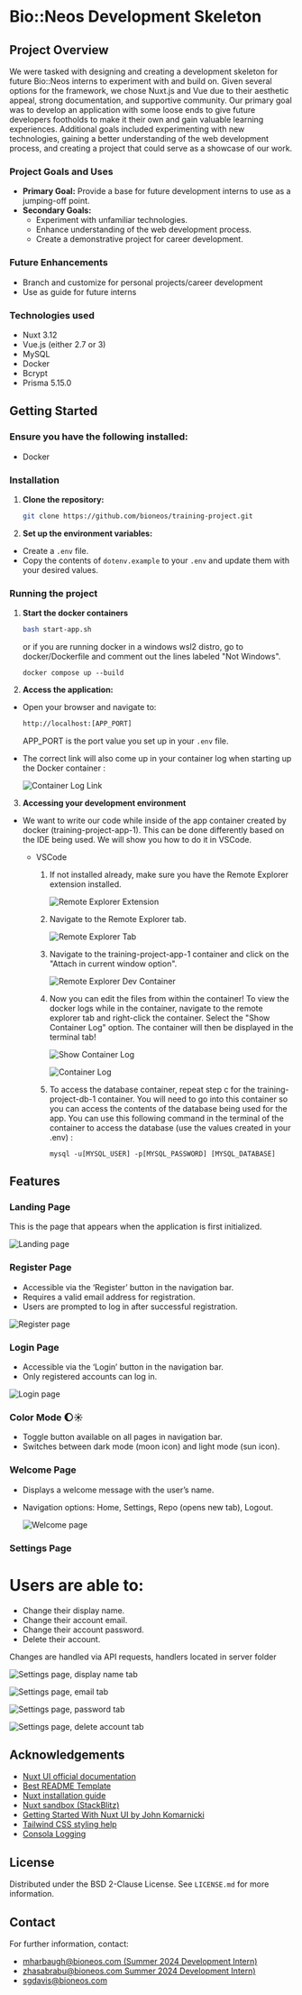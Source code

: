 # Bio::Neos Development Skeleton

## Project Overview
We were tasked with designing and creating a development skeleton for future Bio::Neos interns to experiment with and build on. Given several options for the framework, we chose Nuxt.js and Vue due to their aesthetic appeal, strong documentation, and supportive community. Our primary goal was to develop an application with some loose ends to give future developers footholds to make it their own and gain valuable learning experiences. Additional goals included experimenting with new technologies, gaining a better understanding of the web development process, and creating a project that could serve as a showcase of our work.

### Project Goals and Uses
- **Primary Goal:** Provide a base for future development interns to use as a jumping-off point.
- **Secondary Goals:**
  - Experiment with unfamiliar technologies.
  - Enhance understanding of the web development process.
  - Create a demonstrative project for career development.

### Future Enhancements
- Branch and customize for personal projects/career development
- Use as guide for future interns

### Technologies used
- Nuxt 3.12
- Vue.js (either 2.7 or 3)
- MySQL
- Docker
- Bcrypt
- Prisma 5.15.0

## Getting Started

### Ensure you have the following installed: 
- Docker

### Installation

1. **Clone the repository:**

   ```sh
   git clone https://github.com/bioneos/training-project.git
   ```
2. **Set up the environment variables:**
- Create a `.env` file.
- Copy the contents of `dotenv.example` to your `.env` and update them with your desired values.

### Running the project

1. **Start the docker containers**

    ```sh 
    bash start-app.sh
    ```

    or if you are running docker in a windows wsl2 distro, go to docker/Dockerfile and comment out the lines labeled "Not Windows".

    ```
    docker compose up --build
    ```


2. **Access the application:**
- Open your browser and navigate to:
    ```sh
    http://localhost:[APP_PORT] 

    ```
    APP_PORT is the port value you set up in your `.env` file.

- The correct link will also come up in your container log when starting up the Docker container :

    ![Container Log Link](readme-images/appLink.png)

3. **Accessing your development environment**
- We want to write our code while inside of the app container created by docker (training-project-app-1). 
This can be done differently based on the IDE being used. We will show you how to do it in VSCode.

  - VSCode
    1. If not installed already, make sure you have the Remote Explorer extension installed. 

        ![Remote Explorer Extension](readme-images/devEnv1.png)

    2. Navigate to the Remote Explorer tab.

        ![Remote Explorer Tab](readme-images/remoteExplorerIcon.png)
    
    3. Navigate to the training-project-app-1 container and click on the "Attach in current window option". 

        ![Remote Explorer Dev Container](readme-images/devEnv2.png)
    
    4. Now you can edit the files from within the container! To view the docker logs while in the container, 
    navigate to the remote explorer tab and right-click the container. Select the "Show Container Log" option. 
    The container will then be displayed in the terminal tab!


        ![Show Container Log](readme-images/containerLog1.png)

        ![Container Log](readme-images/containerLog2.png)

    5. To access the database container, repeat step c for the training-project-db-1 container. You will need to 
    go into this container so you can access the contents of the database being used for the app. 
    You can use this following command in the terminal of the container to access the database 
    (use the values created in your .env) :

        ```
        mysql -u[MYSQL_USER] -p[MYSQL_PASSWORD] [MYSQL_DATABASE]
        ```

## Features

### Landing Page
This is the page that appears when the application is first initialized.

![Landing page](readme-images/landing.png)

### Register Page
- Accessible via the ‘Register’ button in the navigation bar.
- Requires a valid email address for registration.
- Users are prompted to log in after successful registration.

![Register page](readme-images/register.png)

### Login Page
- Accessible via the ‘Login’ button in the navigation bar.
- Only registered accounts can log in.

![Login page](readme-images/login.png)

### Color Mode :moon::sunny:
- Toggle button available on all pages in navigation bar.
- Switches between dark mode (moon icon) and light mode (sun icon).

### Welcome Page
- Displays a welcome message with the user’s name.
- Navigation options: Home, Settings, Repo (opens new tab), Logout.

  ![Welcome page](readme-images/welcome.png)

### Settings Page
# Users are able to:
- Change their display name.
- Change their account email.
- Change their account password.
- Delete their account.

Changes are handled via API requests, handlers located in server folder

![Settings page, display name tab](readme-images/settings.png)

![Settings page, email tab](readme-images/settings1.png)

![Settings page, password tab](readme-images/settings2.png)

![Settings page, delete account tab](readme-images/settings3.png)



## Acknowledgements
- [Nuxt UI official documentation](https://ui.nuxt.com/getting-started)
- [Best README Template](https://github.com/othneildrew/Best-README-Template)
- [Nuxt installation guide](https://nuxt.com/docs/getting-started/installation#play-online)
- [Nuxt sandbox (StackBlitz)](https://stackblitz.com/github/nuxt/starter/tree/v3?file=README.md)
- [Getting Started With Nuxt UI by John Komarnicki](https://www.youtube.com/watch?v=SE_ysS_ZXbk&t=1272s)
- [Tailwind CSS styling help](https://tailwindcss.com/docs/flex-basis)
- [Consola Logging](https://github.com/unjs/consola)

## License
Distributed under the BSD 2-Clause License. See `LICENSE.md` for more information.

## Contact
For further information, contact:
- [mharbaugh@bioneos.com (Summer 2024 Development Intern)](mailto:mharbaugh@bioneos.com)
- [zhasabrabu@bioneos.com Summer 2024 Development Intern)](mailto:zhasabrabu@bioneos.com)
- [sgdavis@bioneos.com](mailto:sgdavis@bioneos.com)
